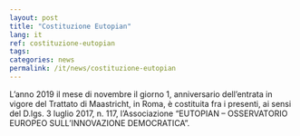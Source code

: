 ```yaml
---
layout: post
title: "Costituzione Eutopian"
lang: it
ref: costituzione-eutopian
tags:
categories: news
permalink: /it/news/costituzione-eutopian
---
```


L’anno 2019 il mese di novembre il giorno 1, anniversario dell’entrata in vigore del Trattato di Maastricht, in Roma, è costituita fra i presenti, ai sensi del D.lgs. 3 luglio 2017, n. 117, l’Associazione “EUTOPIAN – OSSERVATORIO EUROPEO SULL’INNOVAZIONE DEMOCRATICA”.
